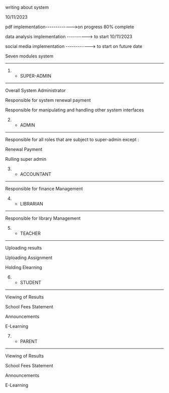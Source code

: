 writing about system

10/11/2023

pdf implementation------------->on progress 80% complete

data analysis implementation ----------> to start 10/11/2023

social media implementation ------------> to start on future date

Seven modules system
________________________________________________________________________________________________________________________________________________

1) - SUPER-ADMIN
---------------------------------------
Overall System Administrator

Responsible for system renewal payment

Responsible for manipulating and handling other system interfaces

2) - ADMIN
---------------------------------------
Responsible for all roles that are subject to super-admin except :

Renewal Payment

Rulling super admin

3) - ACCOUNTANT
---------------------------------------
Responsible for finance Management

4) - LIBRARIAN
---------------------------------------
Responsible for library Management

5) - TEACHER
----------------------------------------
Uploading results

Uploading Assignment

Holding Elearning


6) - STUDENT
---------------------------------------
Viewing of Results

School Fees Statement

Announcements 

E-Learning

7) - PARENT
-------------------------------------
Viewing of Results

School Fees Statement

Announcements 

E-Learning


